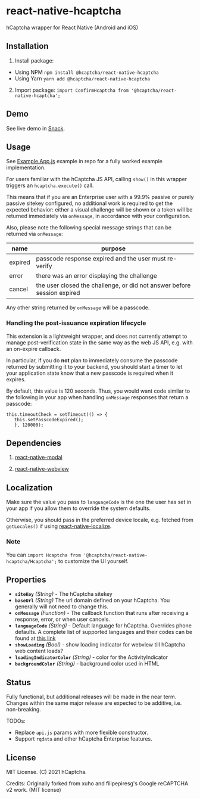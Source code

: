 # react-native-hcaptcha

hCaptcha wrapper for React Native (Android and iOS)


## Installation

1. Install package:
- Using NPM
   `npm install @hcaptcha/react-native-hcaptcha` 
- Using Yarn
   `yarn add @hcaptcha/react-native-hcaptcha`
2. Import package:
`import ConfirmHcaptcha from '@hcaptcha/react-native-hcaptcha';`


## Demo

See live demo in [Snack](https://snack.expo.io/rTUn6wTjW).

## Usage

See [Example.App.js](./Example.App.js) example in repo for a fully worked example implementation.

For users familiar with the hCaptcha JS API, calling `show()` in this wrapper triggers an `hcaptcha.execute()` call.

This means that if you are an Enterprise user with a 99.9% passive or purely passive sitekey configured, no additional work is required to get the expected behavior: either a visual challenge will be shown or a token will be returned immediately via `onMessage`, in accordance with your configuration.

Also, please note the following special message strings that can be returned via `onMessage`:

| name | purpose |
| --- | --- |
| expired | passcode response expired and the user must re-verify |
| error | there was an error displaying the challenge |
| cancel | the user closed the challenge, or did not answer before session expired |


Any other string returned by `onMessage` will be a passcode.

### Handling the post-issuance expiration lifecycle

This extension is a lightweight wrapper, and does not currently attempt to manage post-verification state in the same way as the web JS API, e.g. with an on-expire callback.

In particular, if you do **not** plan to immediately consume the passcode returned by submitting it to your backend, you should start a timer to let your application state know that a new passcode is required when it expires.

By default, this value is 120 seconds. Thus, you would want code similar to the following in your app when handling `onMessage` responses that return a passcode:

```
this.timeoutCheck = setTimeout(() => {
   this.setPasscodeExpired();
   }, 120000);
```

## Dependencies

1. [react-native-modal](https://github.com/react-native-community/react-native-modal)

2. [react-native-webview](https://github.com/react-native-community/react-native-webview)


## Localization

Make sure the value you pass to `languageCode` is the one the user has set in your app if you allow them to override the system defaults.

Otherwise, you should pass in the preferred device locale, e.g. fetched from `getLocales()` if using [react-native-localize](https://github.com/zoontek/react-native-localize).


### Note
You can `import Hcaptcha from '@hcaptcha/react-native-hcaptcha/Hcaptcha';` to customize the UI yourself. 


## Properties

- **`siteKey`** _(String)_ - The hCaptcha sitekey
- **`baseUrl`** _(String)_ The url domain defined on your hCaptcha. You generally will not need to change this.
- **`onMessage`** _(Function)_ - The callback function that runs after receiving a response, error, or when user cancels.
- **`languageCode`** _(String)_ - Default language for hCaptcha. Overrides phone defaults. A complete list of supported
languages and their codes can be found at [this link](https://docs.hcaptcha.com/languages)
- **`showLoading`** _(Bool)_ - show loading indicator for webview till hCaptcha web content loads?
- **`loadingIndicatorColor`** _(String)_ - color for the ActivityIndicator
- **`backgroundColor`** _(String)_ - background color used in HTML


## Status

Fully functional, but additional releases will be made in the near term. 
Changes within the same major release are expected to be additive, i.e. non-breaking.

TODOs:

- Replace `api.js` params with more flexible constructor.
- Support `rqdata` and other hCaptcha Enterprise features.


## License

MIT License. (C) 2021 hCaptcha.

Credits: Originally forked from xuho and filipepiresg's Google reCAPTCHA v2 work. (MIT license)

